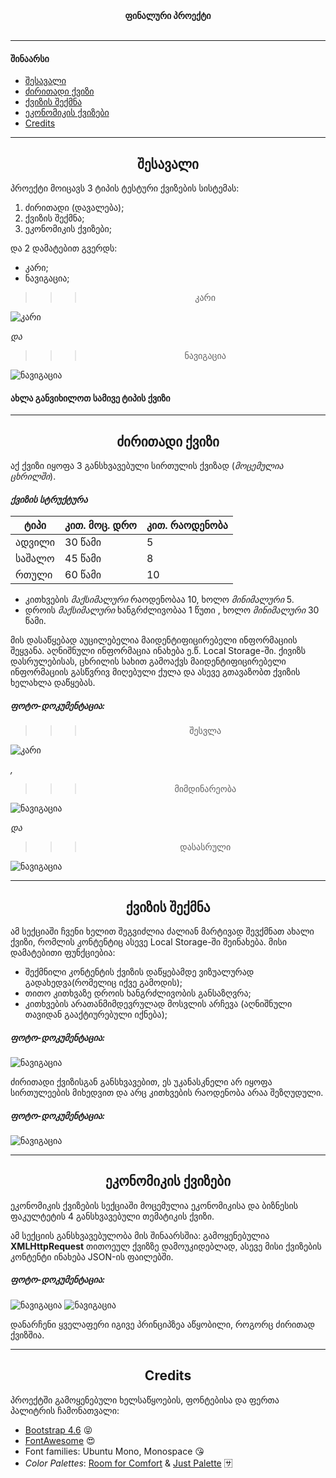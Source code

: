 <center><b>ფინალური პროექტი</b></center>
<br/>

---

#### შინაარსი
* [შესავალი](#shesavali)
* [ძირითადი ქვიზი](#pirveliSeqcia)
* [ქვიზის შექმნა](#meoreSeqcia)
* [ეკონომიკის ქვიზები](#mesameSeqcia)
* [Credits](#credits)

---

## <center>შესავალი</center> <a name="shesavali"></a>
პროექტი მოიცავს 3 ტიპის ტესტური ქვიზების სისტემას:
1. ძირითადი (დავალება);
2. ქვიზის შექმნა;
3. ეკონომიკის ქვიზები;

და 2 დამატებით გვერდს:
- კარი;
- ნავიგაცია;

>>><center>კარი</center>
![კარი](./forMarkDown/kari.png)

_და_
>>><center>ნავიგაცია</center>
![ნავიგაცია](./forMarkDown/sarchevi.png)

#### ახლა განვიხილოთ სამივე ტიპის ქვიზი

---

## <center>ძირითადი ქვიზი</center> <a name="pirveliSeqcia"></a>
აქ ქვიზი იყოფა 3 განსხვავებული სირთულის ქვიზად (*მოცემულია ცხრილში*).

#### *ქვიზის სტრუქტურა* 
|ტიპი|კით. მოც. დრო|კით. რაოდენობა|
|---|---|---|
|ადვილი|30 წამი|5|
|საშალო|45 წამი|8|
|რთული|60 წამი|10|

- კითხვების *მაქსიმალური* რაოდენობაა 10, ხოლო *მინიმალური* 5.
- დროის *მაქსიმალური* ხანგრძლივობაა 1 წუთი , ხოლო *მინიმალური* 30 წამი.

მის დასაწყებად აუცილებელია მაიდენტიფიცირებელი ინფორმაციის შეყვანა. აღნიშნული ინფორმაცია ინახება ე.წ. Local Storage-ში.
ქივიზს დასრულებისას, ცხრილის სახით გამოაქვს მაიდენტიფიცირებელი ინფორმაციის გასწვრივ მიღებული ქულა და ასევე გთავაზობთ ქვიზის ხელახლა დაწყებას.
##### ფოტო-დოკუმენტაცია:

>>><center>შესვლა</center>
![კარი](./forMarkDown/shesvla.png)

_,_
>>><center>მიმდინარეობა</center>
![ნავიგაცია](./forMarkDown/mimdinareoba.png)

_და_
>>><center>დასასრული</center>
![ნავიგაცია](./forMarkDown/dasasruli.png)

---

## <center>ქვიზის შექმნა</center> <a name="meoreSeqcia"></a>

ამ სექციაში ჩვენი ხელით შეგვიძლია ძალიან მარტივად შევქმნათ ახალი ქვიზი, რომლის კონტენტიც ასევე Local Storage-ში შეინახება.
მისი დამატებითი ფუნქციებია:
- შექმნილი კონტენტის ქვიზის დაწყებამდე ვიზუალურად გადახედვა(რომელიც იქვე გამოდის);
- თითო კითხვაზე დროის ხანგრძლივობის განსაზღვრა;
- კითხვების არათანმიმდევრულად მოსვლის არჩევა (აღნიშნული თავიდან გააქტიურებული იქნება);

##### ფოტო-დოკუმენტაცია:
![ნავიგაცია](./forMarkDown/sheqmna.png)

ძირითადი ქვიზისგან განსხვავებით, ეს უკანასკნელი არ იყოფა სირთულეების მიხედვით და არც კითხვების რაოდენობა არაა შეზღუდული.

##### ფოტო-დოკუმენტაცია:
![ნავიგაცია](./forMarkDown/araDayofa.png)

---

## <center>ეკონომიკის ქვიზები</center> <a name="mesameSeqcia"></a>

ეკონომიკის ქვიზების სექციაში მოცემულია ეკონომიკისა და ბიზნესის ფაკულტეტის 4 განსხვავებული თემატიკის ქვიზი.

ამ სექციის განსხვავებულობა მის შინაარსშია: გამოყენებულია **XMLHttpRequest** თითოეულ ქვიზზე დამოუკიდებლად, ასევე მისი ქვიზების კონტენტი ინახება JSON-ის ფაილებში.

##### ფოტო-დოკუმენტაცია:
![ნავიგაცია](./forMarkDown/mtavariEconom.png)
![ნავიგაცია](./forMarkDown/ertiEconom.png)

დანარჩენი ყველაფერი იგივე პრინციპზეა აწყობილი, როგორც ძირითად ქვიზშია.

---

## <center>Credits</center> <a name="credits"></a>
პროექტში გამოყენებული ხელსაწყოების, ფონტებისა და ფერთა პალიტრის ჩამონათვალი:
- <a href="https://getbootstrap.com/docs/4.6/getting-started/introduction/">Bootstrap 4.6</a> :stuck_out_tongue_closed_eyes:
- <a href="https://fontawesome.com/">FontAwesome</a> :heart_eyes:
- Font families: Ubuntu Mono, Monospace :kissing_heart:
- *Color Palettes*: <a href="https://www.canva.com/colors/color-palettes/room-for-comfort/">Room for Comfort</a> & <a href="https://coolors.co/f94144-f3722c-f8961e-f9c74f-90be6d-43aa8b-577590">Just Palette</a> :sa:










